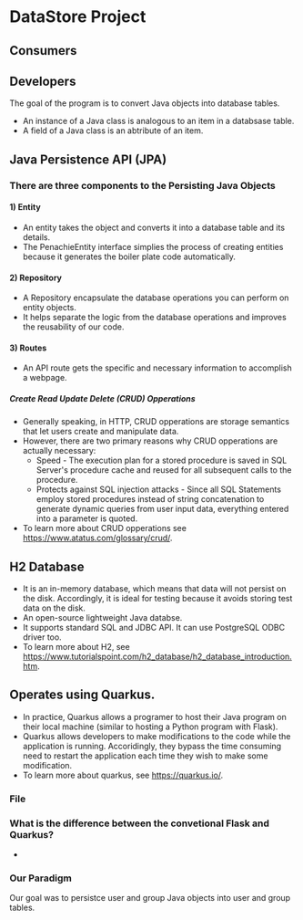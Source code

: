 # DataStore Project

## Consumers


## Developers
The goal of the program is to convert Java objects into database tables. 
* An instance of a Java class is analogous to an item in a databsase table.
* A field of a Java class is an abtribute of an item.

## Java Persistence API (JPA) 
### There are three components to the Persisting Java Objects
#### 1) Entity
* An entity takes the object and converts it into a database table and its details. 
* The PenachieEntity interface simplies the process of creating entities because it generates the boiler plate code automatically.
#### 2) Repository
* A Repository encapsulate the database operations you can perform on entity objects. 
* It helps separate the logic from the database operations and improves the reusability of our code.
#### 3) Routes
* An API route gets the specific and necessary information to accomplish a webpage.
##### Create Read Update Delete (CRUD) Opperations
* Generally speaking, in HTTP, CRUD opperations are storage semantics that let users create and manipulate data. 
* However, there are two primary reasons why CRUD opperations are actually necessary:
  * Speed - The execution plan for a stored procedure is saved in SQL Server's procedure cache and reused for all subsequent calls to the procedure.  
  * Protects against SQL injection attacks - Since all SQL Statements employ stored procedures instead of string concatenation to generate dynamic queries from user input data, everything entered into a parameter is quoted.
* To learn more about CRUD opperations see https://www.atatus.com/glossary/crud/.

## H2 Database
* It is an in-memory database, which means that data will not persist on the disk. Accordingly, it is ideal for testing because it avoids storing test data on the disk.
* An open-source lightweight Java databse.
* It supports standard SQL and JDBC API. It can use PostgreSQL ODBC driver too.
* To learn more about H2, see https://www.tutorialspoint.com/h2_database/h2_database_introduction.htm.

## Operates using Quarkus.
* In practice, Quarkus allows a programer to host their Java program on their local machine (similar to hosting a Python program with Flask).
* Quarkus allows developers to make modifications to the code while the application is running. Accoridingly, they bypass the time consuming need to restart the application each time they wish to make some modification.
* To learn more about quarkus, see https://quarkus.io/.

### File

### What is the difference between the convetional Flask and Quarkus? 
* 

### Our Paradigm
Our goal was to persistce user and group Java objects into user and group tables. 
